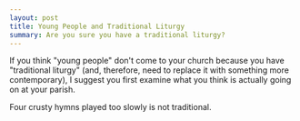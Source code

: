 ```yaml
---
layout: post
title: Young People and Traditional Liturgy
summary: Are you sure you have a traditional liturgy?
---
```


If you think "young people" don't come to your church because you have "traditional liturgy" (and, therefore, need to replace it with something more contemporary), I suggest you first examine what you think is actually going on at your parish.

Four crusty hymns played too slowly is not traditional.